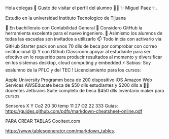 Hola colegas 👋
Gusto de visitar el perfil del alumno 👨‍🏫 ✨ Miguel Paez ✨.

Estudio en la universidad Instituto Tecnologico de Tijuana

🔭 En bachillerato con Contabilidad General
🤔 Considero GitHub la herramienta excelente para el nuevo ingeniero.
💬 Asimismo los alumnos de todas las escuelas son invitados a utilizarlo
📫 Todo inicia con activarlo via GitHub Starter pack son unos 70 dlls de beca por comprobar con correo institucional
😄 Y con Github Classroom apoyar al estudiante para ser efectivo en lo requerido para producir resultados al momento y diversificar en los sistemas desktop, cloud computing y embedded
⚡ Sabias: Soy exalumno de la PFLC y del TEC !
Licenciamiento para los cursos:

Apple University Programm beca de 200 dispositivo iOS
Amazon Web Services AWSEducate beca de $50 dlls estudiantes y $200 dlls a 👩‍🏫 docentes
Jetbrains Suite completo de beca $450 dlls
Inventario maker para cursos


Sensores	X	Y
Co2	20	30
temp	11	27
O2	22	333
Guias: https://guides.github.com/pdfs/markdown-cheatsheet-online.pdf

PARA CREAR TABLAS Cooltext.com

https://www.tablesgenerator.com/markdown_tables.


